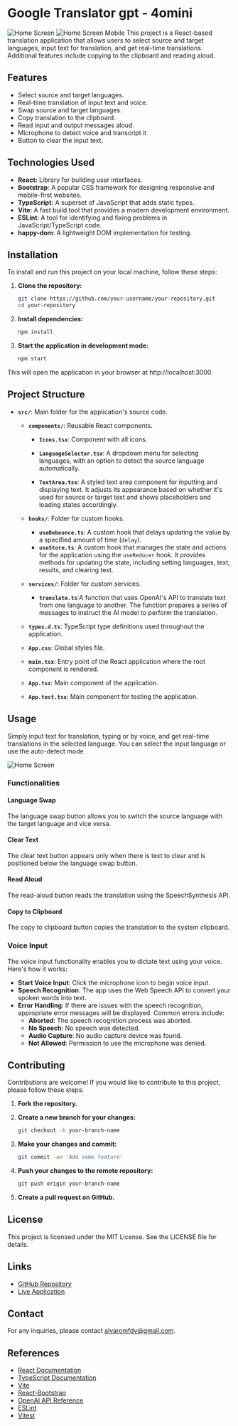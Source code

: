 # Google Translator gpt - 4omini
![Home Screen](public/Usage1.png)
![Home Screen Mobile](public/Usage2.png)
This project is a React-based translation application that allows users to select source and target languages, input text for translation, and get real-time translations. Additional features include copying to the clipboard and reading aloud.


## Features

- Select source and target languages.
- Real-time translation of input text and voice.
- Swap source and target languages.
- Copy translation to the clipboard.
- Read input and output messages aloud.
- Microphone to detect voice and transcript it
- Button to clear the input text.

## Technologies Used

- **React:** Library for building user interfaces.
- **Bootstrap**: A popular CSS framework for designing responsive and mobile-first websites.
- **TypeScript:** A superset of JavaScript that adds static types.
- **Vite**: A fast build tool that provides a modern development environment.
- **ESLint**: A tool for identifying and fixing problems in JavaScript/TypeScript code.
- **happy-dom**: A lightweight DOM implementation for testing.

## Installation

To install and run this project on your local machine, follow these steps:

1. **Clone the repository:**

   ```bash
   git clone https://github.com/your-username/your-repository.git
   cd your-repository
2. **Install dependencies:**

   ```bash
   npm install
3. **Start the application in development mode:**

   ```bash
   npm start
This will open the application in your browser at http://localhost:3000.

## Project Structure

- **`src/`**: Main folder for the application's source code.
  - **`components/`**: Reusable React components.
    - **`Icons.tsx`**: Component with all icons.
    - **`LanguageSelector.tsx`**: A dropdown menu for selecting languages, with an option to detect the source language automatically.

    - **`TextArea.tsx`**: A styled text area component for inputting and displaying text. It adjusts its appearance based on whether it's used for source or target text and shows placeholders and loading states accordingly.

  - **`hooks/`**: Folder for custom hooks.
    - **`useDebounce.ts`**: A custom hook that delays updating the value by a specified amount of time (`delay`).
    - **`useStore.ts`**: A custom hook that manages the state and actions for the application using the `useReducer` hook. It provides methods for updating the state, including setting languages, text, results, and clearing text.

  - **`services/`**: Folder for custom services.
    - **`translate.ts`**:A function that uses OpenAI's API to translate text from one language to another. The function prepares a series of messages to instruct the AI model to perform the translation.

  - **`types.d.ts`**: TypeScript type definitions used throughout the application.
  - **`App.css`**: Global styles file.
  - **`main.tsx`**: Entry point of the React application where the root component is rendered.
  - **`App.tsx`**: Main component of the application.
  - **`App.test.tsx`**: Main component for testing the application.


## Usage

Simply input text for translation, typing or by voice, and get real-time translations in the selected language. You can select the input language or use the auto-detect mode

![Home Screen](public/Usage1.png)

### Functionalities

#### Language Swap
The language swap button allows you to switch the source language with the target language and vice versa.
#### Clear Text
The clear text button appears only when there is text to clear and is positioned below the language swap button.
#### Read Aloud
The read-aloud button reads the translation using the SpeechSynthesis API.
#### Copy to Clipboard
The copy to clipboard button copies the translation to the system clipboard.
### Voice Input
The voice input functionality enables you to dictate text using your voice. Here's how it works:
- **Start Voice Input**: Click the microphone icon to begin voice input.
- **Speech Recognition**: The app uses the Web Speech API to convert your spoken words into text.
- **Error Handling**: If there are issues with the speech recognition, appropriate error messages will be displayed. Common errors include:
  - **Aborted**: The speech recognition process was aborted.
  - **No Speech**: No speech was detected.
  - **Audio Capture**: No audio capture device was found.
  - **Not Allowed**: Permission to use the microphone was denied.

## Contributing
Contributions are welcome! If you would like to contribute to this project, please follow these steps:

1. **Fork the repository.**
2. **Create a new branch for your changes:**

   ```bash
   git checkout -b your-branch-name
3. **Make your changes and commit:**

   ```bash
   git commit -am 'Add some feature'
4. **Push your changes to the remote repository:**

   ```bash
   git push origin your-branch-name
5. **Create a pull request on GitHub.**

## License
This project is licensed under the MIT License. See the LICENSE file for details.

## Links
- [GitHub Repository](https://github.com/AlvaroSapata/translator)
- [Live Application](https://translatorclone.netlify.app/)

## Contact
For any inquiries, please contact [alvaromfdv@gmail.com](mailto:alvaromfdv@gmail.com).

## References
- [React Documentation](https://reactjs.org/docs/getting-started.html)
- [TypeScript Documentation](https://www.typescriptlang.org/docs/)
- [Vite](https://vitejs.dev/)
- [React-Bootstrap](https://react-bootstrap.github.io/)
- [OpenAI API Reference](https://platform.openai.com/docs/api-reference)
- [ESLint](https://eslint.org/)
- [Vitest](https://vitest.dev/)
